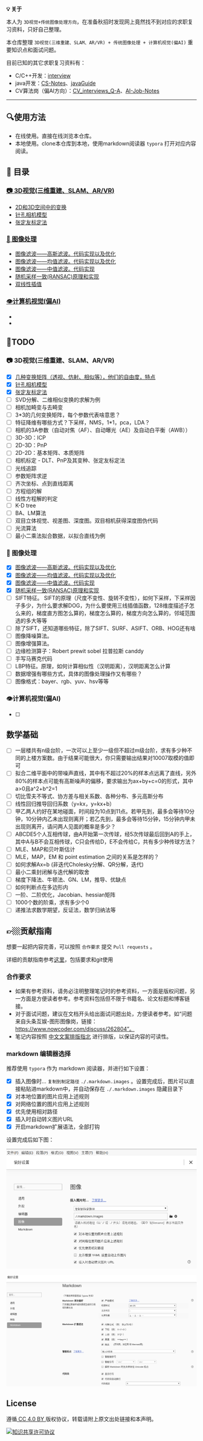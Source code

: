**💡 关于**

本人为 `3D视觉+传统图像处理方向`，在准备秋招时发现网上竟然找不到对应的求职复习资料，只好自己整理。

本仓库整理 `3D视觉(三维重建、SLAM、AR/VR) + 传统图像处理 + 计算机视觉(偏AI)` 重要知识点和面试问题。

目前已知的其它求职复习资料有：

- C/C++开发：[interview](https://github.com/huihut/interview)
- java开发：[CS-Notes](https://github.com/CyC2018/CS-Notes)、[javaGuide](https://github.com/Snailclimb/JavaGuide)
- CV算法岗（偏AI方向）：[CV_interviews_Q-A](https://github.com/GYee/CV_interviews_Q-A)、[AI-Job-Notes](https://github.com/amusi/AI-Job-Notes)

---

## 🔍使用方法

- 在线使用。直接在线浏览本仓库。
- 本地使用。clone本仓库到本地，使用markdown阅读器 `typora` 打开对应内容阅读。

## 📑 目录

### [📷 3D视觉(三维重建、SLAM、AR/VR)](./3D_Vision)

- [2D和3D空间中的变换](./CV/2D和3D空间中的变换.md)
- [针孔相机模型](./3D_Vision/针孔相机模型.md)
- [张定友标定法](./3D_Vision/张定友标定法.md)

### [🎨 图像处理](./ImageProcessing)

* [图像滤波——高斯滤波。代码实现以及优化](./ImageProcessing/高斯滤波器.md)
* [图像滤波——均值滤波。代码实现以及优化](./ImageProcessing/均值滤波.md)
* [图像滤波——中值滤波。代码实现](./ImageProcessing/中值滤波.md)
* [随机采样一致(RANSAC)原理和实现](./ImageProcessing/RANSAC.md)
* [双线性插值](./ImageProcessing/双线性插值.md)

### [👁计算机视觉(偏AI)](./CV)

- 
- 

## 📌TODO

### 📷 3D视觉(三维重建、SLAM、AR/VR)

- [x] [几种变换矩阵（透视、仿射、相似等），他们的自由度，特点](./CV/2D和3D空间中的变换.md)
- [x] [针孔相机模型](./3D_Vision/针孔相机模型.md)
- [x] [张定友标定法](./3D_Vision/张定友标定法.md)
- [ ] SVD分解、二维相似变换的求解为例
- [ ] 相机加畸变与去畸变
- [ ] 3*3的几何变换矩阵，每个参数代表啥意思？
- [ ] 特征降维有哪些方式？下采样，NMS，1*1，pca，LDA？
- [ ] 相机的3A参数（自动对焦（AF）、自动曝光（AE）及自动白平衡（AWB））
- [ ] 3D-3D：ICP
- [ ] 2D-3D：PnP
- [ ] 2D-2D：基本矩阵、本质矩阵
- [ ] 相机标定 - DLT、PnP及其变种、张定友标定法
- [ ] 光线追踪
- [ ] 参数矩阵求逆
- [ ] 齐次坐标、点到直线距离
- [ ] 方程组的解
- [ ] 线性方程解的判定
- [ ] K-D tree
- [ ] BA、LM算法
- [ ] 双目立体视觉、视差图、深度图。双目相机获得深度图伪代码
- [ ] 光流算法
- [ ] 最小二乘法拟合数据，以拟合直线为例

### 🎨 图像处理

- [x] [图像滤波——高斯滤波。代码实现以及优化](./ImageProcessing/高斯滤波器.md)
- [x] [图像滤波——均值滤波。代码实现以及优化](./ImageProcessing/均值滤波.md)
- [x] [图像滤波——中值滤波。代码实现](./ImageProcessing/中值滤波.md)
- [x] [随机采样一致(RANSAC)原理和实现](./ImageProcessing/RANSAC.md)
- [ ] SIFT特征。
    SIFT的原理（尺度不变性、旋转不变性），如何下采样，下采样因子多少，为什么要求解DOG，为什么要使用三线插值函数，128维度描述子怎么来的，梯度直方图怎么算的，梯度怎么算的，梯度方向怎么算的，邻域范围选的多大等等
- [ ] 除了SIFT，还知道哪些特征，除了SIFT、SURF、ASIFT、ORB、HOG还有啥
- [ ] 图像降噪算法。
- [ ] 图像增强算法。
- [ ] 边缘检测算子：Robert prewit sobel 拉普拉斯 canddy
- [ ] 手写马赛克代码
- [ ] LBP特征。原理，如何计算相似性（汉明距离），汉明距离怎么计算
- [ ] 数据增强有哪些方式，具体的图像处理操作又有哪些？
- [ ] 图像格式：bayer、rgb、yuv、hsv等等

### 👁计算机视觉(偏AI)

- [ ] 

## 数学基础

- [ ] 一层楼共有n级台阶，一次可以上至少一级但不超过m级台阶，求有多少种不同的上楼方案数。由于结果可能很大，你只需要输出结果对10007取模的值即可
- [ ] 拟合二维平面中的带噪声直线，其中有不超过20%的样本点远离了直线，另外80%的样本点可能有高斯噪声的偏移，要求输出为ax+by+c=0的形式，其中a>0且a^2+b^2=1
- [ ] 切比雪夫不等式、协方差与相关系数、各种分布、多元高斯分布
- [ ] 线性回归推导回归系数（y=kx，y=kx+b）
- [ ] 甲乙两人约好在某地碰面，时间段为10点到11点。若甲先到，最多会等待10分钟，10分钟内乙未出现则离开；若乙先到，最多会等待15分钟，15分钟内甲未出现则离开，请问两人见面的概率是多少？
- [ ] ABCDE5个人互相传球，由A开始第一次传球，经5次传球最后回到A的手上，其中A与B不会互相传球，C只会传给D，E不会传给C，共有多少种传球方法？
- [ ] MLE、MAP和贝叶斯估计
- [ ] MLE，MAP，EM 和 point estimation 之间的关系是怎样的？
- [ ] 如何求解Ax=b (非迭代Cholesky分解、QR分解，迭代)
- [ ] 最小二乘封闭解与迭代解的取舍
- [ ] 梯度下降法、牛顿法、GN、LM，推导、优缺点
- [ ] 如何判断点在多边形内
- [ ] 一阶、二阶优化，Jacobian、hessian矩阵
- [ ] 1000个数的阶乘，求有多少个0
- [ ] 递推法求数学期望，反证法，数学归纳法等

## 👉🏼贡献指南

想要一起把内容完善，可以按照 `合作要求` 提交 `Pull requests` 。

详细的贡献指南参考[这里](贡献指南/贡献指南.md)，包括要求和git使用

### 合作要求

- 如果有参考资料，请务必注明整理笔记时的参考资料，一方面是版权问题，另一方面是方便读者参考。参考资料包括但不限于书籍名、论文标题和博客链接。
- 对于面试问题，建议在文档开头给出面试问题出处，方便读者参考。如“问题来自头条互娱-图形图像岗，链接：https://www.nowcoder.com/discuss/262804”。
- 笔记内容按照 [中文文案排版指北](https://github.com/sparanoid/chinese-copywriting-guidelines/blob/master/README.zh-CN.md) 进行排版，以保证内容的可读性。

### markdown 编辑器选择

推荐使用 `typora` 作为 markdown 阅读器，并进行如下设置：

- [x] 插入图像时... `复制到制定路径` `./.markdown.images` 。设置完成后，图片可以直接粘贴进markdown中，并自动保存在 `./.markdown.images` 隐藏目录下 
- [x] 对本地位置的图片应用上述规则
- [x] 对网络位置的图片应用上述规则
- [x] 优先使用相对路径
- [x] 插入时自动转义图片URL
- [x] 开启markdown扩展语法，全部打钩

设置完成后如下图：

![image-20200702202833468](.markdown.images/image-20200702202833468.png)

![image-20200702203401878](.markdown.images/image-20200702203401878.png)



## License

遵循[ CC 4.0 BY ](http://creativecommons.org/licenses/by/4.0/)版权协议，转载请附上原文出处链接和本声明。

<a rel="license" href="http://creativecommons.org/licenses/by-nc-sa/4.0/"><img alt="知识共享许可协议" style="border-width:0" src="https://i.creativecommons.org/l/by-nc-sa/4.0/88x31.png" /></a>
